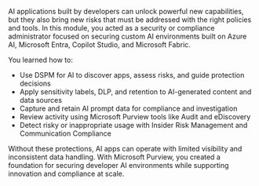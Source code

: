 AI applications built by developers can unlock powerful new capabilities, but they also bring new risks that must be addressed with the right policies and tools. In this module, you acted as a security or compliance administrator focused on securing custom AI environments built on Azure AI, Microsoft Entra, Copilot Studio, and Microsoft Fabric.

You learned how to:

- Use DSPM for AI to discover apps, assess risks, and guide protection decisions
- Apply sensitivity labels, DLP, and retention to AI-generated content and data sources
- Capture and retain AI prompt data for compliance and investigation
- Review activity using Microsoft Purview tools like Audit and eDiscovery
- Detect risky or inappropriate usage with Insider Risk Management and Communication Compliance

Without these protections, AI apps can operate with limited visibility and inconsistent data handling. With Microsoft Purview, you created a foundation for securing developer AI environments while supporting innovation and compliance at scale.
